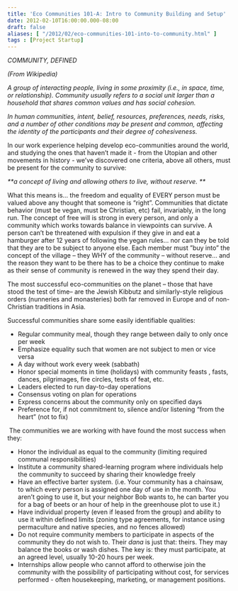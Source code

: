 ```yaml
---
title: 'Eco Communities 101-A: Intro to Community Building and Setup'
date: 2012-02-10T16:00:00.000-08:00
draft: false
aliases: [ "/2012/02/eco-communities-101-into-to-community.html" ]
tags : [Project Startup]
---
```


  

_COMMUNITY, DEFINED_

  

_(From Wikipedia)_

  

_A group of interacting people, living in some proximity (i.e., in space, time, or relationship). Community usually refers to a social unit larger than a household that shares common values and has social cohesion._

  

_In human communities, intent, belief, resources, preferences, needs, risks, and a number of other conditions may be present and common, affecting the identity of the participants and their degree of cohesiveness._

  

In our work experience helping develop eco-communities around the world, and studying the ones that haven’t made it - from the Utopian and other movements in history - we’ve discovered one criteria, above all others, must be present for the community to survive: 

_**a concept of living and allowing others to live, without reserve. **_

What this means is… the freedom and equality of EVERY person must be valued above any thought that someone is “right”. Communities that dictate behavior (must be vegan, must be Christian, etc) fail, invariably, in the long run. The concept of free will is strong in every person, and only a community which works towards balance in viewpoints can survive. A person can’t be threatened with expulsion if they give in and eat a hamburger after 12 years of following the yegan rules… nor can they be told that they are to be subject to anyone else. Each member must ”buy into” the concept of the village – they WHY of the community – without reserve... and the reason they want to be there has to be a choice they continue to make as their sense of community is renewed in the way they spend their day.  

  

The most successful eco-communities on the planet – those that have stood the test of time– are the Jewish Kibbutz and similarly-style religious orders (nunneries and monasteries) both far removed in Europe and of non-Christian traditions in Asia.

  

Successful communities share some easily identifiable qualities:

*   Regular community meal, though they range between daily to only once per week
*   Emphasize equality such that women are not subject to men or vice versa
*   A day without work every week (sabbath)
*   Honor special moments in time (holidays) with community feasts , fasts, dances, pilgrimages, fire circles, tests of feat, etc.
*   Leaders elected to run day-to-day operations
*   Consensus voting on plan for operations
*   Express concerns about the community only on specified days
*   Preference for, if not commitment to, silence and/or listening “from the heart” (not to fix)

 The communities we are working with have found the most success when they:

*   Honor the individual as equal to the community (limiting required communal responsibilities)
*   Institute a community shared-learning program where individuals help the community to succeed by sharing their knowledge freely
*   Have an effective barter system. (i.e. Your community has a chainsaw, to which every person is assigned one day of use in the month. You aren’t going to use it, but your neighbor Bob wants to, he can barter you for a bag of beets or an hour of help in the greenhouse plot to use it.)
*   Have individual property (even if leased from the group) and ability to use it within defined limits (zoning type agreements, for instance using permaculture and native species, and no fences allowed)
*   Do not require community members to participate in aspects of the community they do not wish to. Their _dana_ is just that: theirs. They may balance the books or wash dishes. The key is: they must participate, at an agreed level, usually 10-20 hours per week.
*   Internships allow people who cannot afford to otherwise join the community with the possibility of participating without cost, for services performed - often housekeeping, marketing, or management positions.